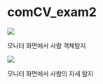 # comCV_exam2


<p align="centor">
<img src="https://github.com/user-attachments/assets/588d5148-6a7e-46d8-b4f4-866fc93013da"\n> 
</p>
모니터 화면에서 사람 객체탐지


<p align="centor">
<img src="https://github.com/user-attachments/assets/1d2064f6-68e8-42c1-835b-090fe8f2da84"\n> 
</p>
모니터 화면에서 사람의 자세 탐지
